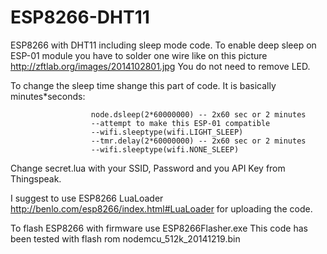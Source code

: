 # ESP8266-DHT11
ESP8266 with DHT11 including sleep mode code. To enable deep sleep on ESP-01 module you have to solder one wire like on this picture http://zftlab.org/images/2014102801.jpg You do not need to remove LED.

To change the sleep time shange this part of code. It is basically minutes*seconds:

					  node.dsleep(2*60000000) -- 2x60 sec or 2 minutes
                      --attempt to make this ESP-01 compatible
                      --wifi.sleeptype(wifi.LIGHT_SLEEP)
                      --tmr.delay(2*60000000) -- 2x60 sec or 2 minutes
                      --wifi.sleeptype(wifi.NONE_SLEEP)
 
Change secret.lua with your SSID, Password and you API Key from Thingspeak.

I suggest to use ESP8266 LuaLoader http://benlo.com/esp8266/index.html#LuaLoader for uploading the code.

To flash ESP8266 with firmware use ESP8266Flasher.exe
This code has been tested with flash rom nodemcu_512k_20141219.bin

